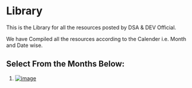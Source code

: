 # Library

This is the Library for all the resources posted by DSA & DEV Official.

We have Compiled all the resources according to the Calender i.e. Month and Date wise.

## Select From the Months Below:

1. [![image](https://user-images.githubusercontent.com/96862518/197417291-a25152a2-daa2-4090-afbb-bffecc835a05.png)](./October/)
